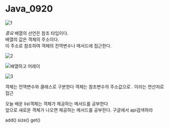 # Java_0920  
  
  
![1](https://user-images.githubusercontent.com/80766275/191145164-daba5432-a010-43d1-a82e-92c8139df848.PNG)
  
*중요*
배열의 선언은 참조 타입이다.  
배열의 값은 객체의 주소이다.  
이 주소로 참조하여 객체의 전역변수나 메서드에 접근한다.  
  
  
  
![2](https://user-images.githubusercontent.com/80766275/191160296-2f7639cf-5abf-4657-a2d5-2dc3cff32e93.PNG)

  
  
  
  
![배열하고 어레이](https://user-images.githubusercontent.com/80766275/191160316-a670c291-47d7-4401-92bd-1010efc2183a.PNG)
  
  
  
  
  
![3](https://user-images.githubusercontent.com/80766275/191160331-19b92847-dd0d-42e2-9181-95aa66b5e17c.PNG)
  
  
객체는 전역변수와 클래스로 구분한다 
객체는 참조변수의 주소값으로 . 이라는 연산자로 접근  
  
오늘 배운 list객체는 객체가 제공하는 메서드를 공부한다  
앞으로 새로운 객체가 나오면 제공하는 메서드를 공부한다.
구글에서 api검색하라  
  
  
 add() size() get()  
 
